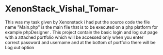 # XenonStack_Vishal_Tomar-
This was my task given by Xenonstack  i had put the source code  the file name  "Main.php" is the main file that is to be executed on a php platform for example phpDesigner  . This project contain the basic login and log out page  with a attached portfolio which will be accessed only when you enter correct password and username and at the bottom of portfolio there will be Log out option
